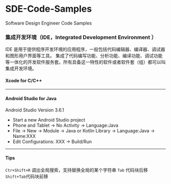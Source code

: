 # SDE-Code-Samples
Software Design Engineer Code Samples

### 集成开发环境（IDE，Integrated Development Environment ）
IDE 是用于提供程序开发环境的应用程序，一般包括代码编辑器、编译器、调试器和图形用户界面等工具。
集成了代码编写功能、分析功能、编译功能、调试功能等一体化的开发软件服务套。所有具备这一特性的软件或者软件套（组）都可以叫集成开发环境。

#### Xcode for C/C++

***

#### Android Studio for Java
Android Studio Version 3.6.1

- Start a new Android Studio project
- Phone and Tablet -> No Activity -> Language:Java
- File -> New -> Module -> Java or Kotlin Library -> Language:Java -> Name:XXX
- Edit Configurations: XXX -> Build/Run

***
#### Tips
`Ctr+Shift+R` 调出全局搜索，支持替换全局的某个字符串
`Tab` 代码块后移
`Shift+Tab`代码块前移
